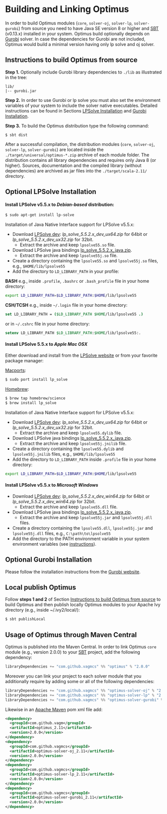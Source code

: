 # Building and Linking Optimus

In order to build Optimus modules (`core`, `solver-oj`, `solver-lp`, `solver-gurobi`) from source you need to have Java SE version 8 or higher and [SBT](http://www.scala-sbt.org/) (v0.13.x) installed in your system. Optimus build optionally depends on [Gurobi](http://www.gurobi.com/) solver. In case the dependencies for Gurobi are not included, Optimus would build a minimal version having only lp solve and oj solver.

## Instructions to build Optimus from source

**Step 1.** Optionally include Gurobi library dependencies to `./lib` as illustrated in the tree:
```
lib/
|-- gurobi.jar
```

**Step 2.** In order to use Gurobi or lp solve you must also set the environment variables of your system to include the solver native executables. Detailed instructions can be found in Sections [LPSolve Installation](#optional-lpsolve-installation) and [Gurobi Installation](#optional-gurobi-installation).

**Step 3.** To build the Optimus distribution type the following command:
```
$ sbt dist
```

After a successful compilation, the distribution modules (`core`, `solver-oj`, `solver-lp`, `solver-gurobi`) are located inside the `./target/universal/optimus-*.zip` archive of each module folder. The distribution contains all library dependencies and requires only Java 8 (or higher). Sources, documentation and the compiled library (without dependencies) are archived as jar files into the `./target/scala-2.11/` directory.

## Optional LPSolve Installation

#### Install LPSolve v5.5.x to ***Debian-based*** distribution:
```bash
$ sudo apt-get install lp-solve
```

Installation of Java Native Interface support for LPSolve v5.5.x:
* Download [LPSolve dev](http://sourceforge.net/projects/lpsolve/files/lpsolve/5.5.2.0/): *lp_solve_5.5.2.x_dev_ux64.zip* for 64bit or *lp_solve_5.5.2.x_dev_ux32.zip* for 32bit.
  * Extract the archive and keep `lpsolve55.so` file.
* Download LPSolve java bindings [lp_solve_5.5.2.x_java.zip](http://sourceforge.net/projects/lpsolve/files/lpsolve/5.5.2.0/).
    * Extract the archive and keep `lpsolve55j.so` file.
* Create a directory containing the `lpsolve55.so` and `lpsolve55j.so` files, e.g., `$HOME/lib/lpsolve55`
* Add the directory to `LD_LIBRARY_PATH` in your profile:

**BASH** e.g., inside `.profile`, `.bashrc` or `.bash_profile` file in your home directory:
```bash
export LD_LIBRARY_PATH=$LD_LIBRARY_PATH:$HOME/lib/lpsolve55
```

**CSH/TCSH** e.g., inside `~/.login` file in your home directory:
```csh
set LD_LIBRARY_PATH = ($LD_LIBRARY_PATH $HOME/lib/lpsolve55 .)
```
or in `~/.cshrc` file in your home directory:
```csh
setenv LD_LIBRARY_PATH $LD_LIBRARY_PATH:$HOME/lib/lpsolve55:.
```

#### Install LPSolve 5.5.x to ***Apple Mac OSX***
Either download and install from the [LPSolve website](http://lpsolve.sourceforge.net) or from your favorite package manager:

[Macports](https://www.macports.org):
```bash
$ sudo port install lp_solve
```

[Homebrew](http://brew.sh):
```bash
$ brew tap homebrew/science
$ brew install lp_solve
```

Installation of Java Native Interface support for LPSolve v5.5.x:
* Download [LPSolve dev](http://sourceforge.net/projects/lpsolve/files/lpsolve/5.5.2.0/): *lp_solve_5.5.2.x_dev_ux64.zip* for 64bit or *lp_solve_5.5.2.x_dev_ux32.zip* for 32bit.
  * Extract the archive and keep `lpsolve55.dylib` file.
* Download LPSolve java bindings [lp_solve_5.5.2.x_java.zip](http://sourceforge.net/projects/lpsolve/files/lpsolve/5.5.2.0/).
    * Extract the archive and keep `lpsolve55j.jnilib` file.
* Create a directory containing the `lpsolve55.dylib` and `lpsolve55j.jnilib` files, e.g., `$HOME/lib/lpsolve55`
* Add the directory to `LD_LIBRARY_PATH` inside `.profile` file in your home directory:

```bash
export LD_LIBRARY_PATH=$LD_LIBRARY_PATH:$HOME/lib/lpsolve55
```

#### Install LPSolve v5.5.x to ***Microsoft Windows***
  * Download [LPSolve dev](http://sourceforge.net/projects/lpsolve/files/lpsolve/5.5.2.0/): *lp_solve_5.5.2.x_dev_win64.zip* for 64bit or *lp_solve_5.5.2.x_dev_win64.zip* for 32bit.
    * Extract the archive and keep `lpsolve55.dll` file.
  * Download LPSolve java bindings [lp_solve_5.5.2.x_java.zip](http://sourceforge.net/projcts/lpsolve/files/lpsolve/5.5.2.0/).
    * Extract the archive and keep `lpsolve55j.jar` and `lpsolve55j.dll` files.
  * Create a directory containing the `lpsolve55.dll`, `lpsolve55j.jar` and `lpsolve55j.dll` files, e.g., `C:\path\to\lpsolve55`
  * Add the directory to the PATH environment variable in your system environment variables (see [instructions](#microsoft-windows-operating-systems)).

## Optional Gurobi Installation
Please follow the installation instructions from the [Gurobi website](http://www.gurobi.com).

## Local publish Optimus
Follow **steps 1 and 2** of Section [Instructions to build Optimus from source](#instructions-to-build-optimus-from-source) to build Optimus and then publish locally Optimus modules to your Apache Ivy directory (e.g., inside ~/.ivy2/local/):

```bash
$ sbt publishLocal
```

## Usage of Optimus through Maven Central

Optimus is published into the Maven Central. In order to link Optimus `core` module (e.g., version 2.0.0) to your [SBT](http://www.scala-sbt.org/) project, add the following dependency:

```sbt
libraryDependencies += "com.github.vagmcs" %% "optimus" % "2.0.0"
```

Moreover you can link your project to each solver module that you additionally require by adding some or all of the following dependencies:

```sbt
libraryDependencies += "com.github.vagmcs" %% "optimus-solver-oj" % "2.0.0"
libraryDependencies += "com.github.vagmcs" %% "optimus-solver-lp" % "2.0.0"
libraryDependencies += "com.github.vagmcs" %% "optimus-solver-gurobi" % "2.0.0"
```

Likewise in an [Apache Maven](https://maven.apache.org/) pom xml file add:

```xml
<dependency>
  <groupId>com.github.vagm</groupId>
  <artifactId>optimus_2.11</artifactId>
  <version>2.0.0</version>
</dependency>
<dependency>
  <groupId>com.github.vagmcs</groupId>
  <artifactId>optimus-solver-oj_2.11</artifactId>
  <version>2.0.0</version>
</dependency>
<dependency>
  <groupId>com.github.vagmcs</groupId>
  <artifactId>optimus-solver-lp_2.11</artifactId>
  <version>2.0.0</version>
</dependency>
<dependency>
  <groupId>com.github.vagmcs</groupId>
  <artifactId>optimus-solver-gurobi_2.11</artifactId>
  <version>2.0.0</version>
</dependency>
```
